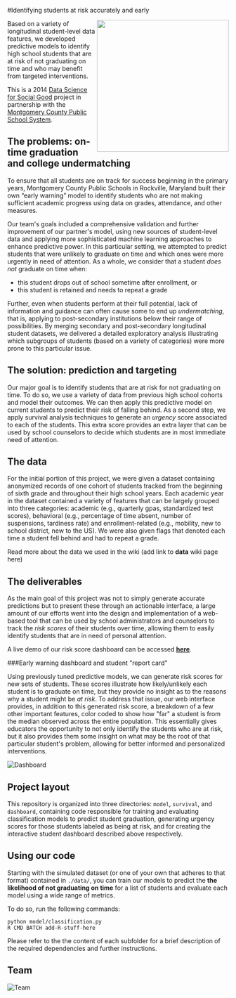 #Identifying students at risk accurately and early

<a href="http://www.montgomeryschoolsmd.org/"><img src="http://dssg.uchicago.edu/img/partners/mcps.png" width="300" align="right"></a>

Based on a variety of longitudinal student-level data features, we developed predictive models to identify high school students that are at risk of not graduating on time and who may benefit from targeted interventions.

This is a 2014 [Data Science for Social Good](http://www.dssg.io) project in partnership with the [Montgomery County Public School System](http://www.montgomeryschoolsmd.org/).

## The problems: on-time graduation and college undermatching

To ensure that all students are on track for success beginning in the primary years, Montgomery County Public Schools in Rockville, Maryland built their own “early warning” model to identify students who are not making sufficient academic progress using data on grades, attendance, and other measures.

Our team's goals included a comprehensive validation and further improvement of our partner's model, using new sources of student-level data and applying more sophisticated machine learning approaches to enhance predictive power. In this particular setting, we attempted to predict students that were unlikely to graduate on time and which ones were more urgently in need of attention. As a whole, we consider that a student _does not_ graduate on time when:
* this student drops out of school sometime after enrollment, or
* this student is retained and needs to repeat a grade

Further, even when students perform at their full potential, lack of information and guidance can often cause some to end up _undermatching_, that is, applying to post-secondary institutions below their range of possibilities. By merging secondary and post-secondary longitudinal student datasets, we delivered a detailed exploratory analysis illustrating which subgroups of students (based on a variety of categories) were more prone to this particular issue. 



## The solution: prediction and targeting

Our major goal is to identify students that are at risk for not graduating on time. To do so, we use a variety of data from previous high school cohorts and model their outcomes. We can then apply this predictive model on current students to predict their risk of falling behind. As a second step, we apply survival analysis techniques to generate an *urgency* score associated to each of the students. This extra score provides an extra layer that can be used by school counselors to decide which students are in most immediate need of attention.

## The data

For the initial portion of this project, we were given a dataset containing anonymized records of one cohort of students tracked from the beginning of sixth grade and throughout their high school years. Each academic year in the dataset contained a variety of features that can be largely grouped into three categories: academic (e.g., quarterly gpas, standardized test scores), behavioral (e.g., percentage of time absent, number of suspensions, tardiness rate) and enrollment-related (e.g., mobility, new to school district, new to the US). We were also given flags that denoted each time a student fell behind and had to repeat a grade.

Read more about the data we used in the wiki (add link to **data** wiki page here)

## The deliverables

As the main goal of this project was not to simply generate accurate predictions but to present these through an actionable interface, a large amount of our efforts went into the design and implementation of a web-based tool that can be used by school administrators and counselors to track the *risk scores* of their students over time, allowing them to easily identify students that are in need of personal attention. 

A live demo of our risk score dashboard can be accessed [**here**](http://d-miller.shinyapps.io/RiskVizDemo/).

###Early warning dashboard and student "report card"

Using previously tuned predictive models, we can generate risk scores for new sets of students. These scores illustrate how likely/unlikely each student is to graduate on time, but they provide no insight as to the reasons why a student might be *at risk*. To address that issue, our web interface provides, in addition to this generated risk score, a breakdown of a few other important features, color coded to show how "far" a student is from the median observed across the entire population. This essentially gives educators the opportunity to not only identify the students who are at risk, but it also provides them some insight on what may be the root of that particular student's problem, allowing for better informed and personalized interventions. 

![Dashboard](http://i.imgur.com/050QiW1.png)

## Project layout

This repository is organized into three directories: `model`, `survival`, and `dashboard`, containing code responsible for training and evaluating classification models to predict student graduation, generating urgency scores for those students labeled as being at risk, and for creating the interactive student dashboard described above respectively.

## Using our code
Starting with the simulated dataset (or one of your own that adheres to that format) contained in `./data/`, you can train our models to predict the **the likelihood of not graduating on time** for a list of students and evaluate each model using a wide range of metrics.

To do so, run the following commands:

```
python model/classification.py
R CMD BATCH add-R-stuff-here
```

Please refer to the the content of each subfolder for a brief description of the required dependencies and further instructions.

## Team
![Team](http://i.imgur.com/xnpv0u7.png)
